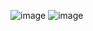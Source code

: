 ![image](https://github.com/MrDeepak9568/TODO-APP/assets/118105146/b7ed6940-df52-4f15-9b7d-5d30c27cbdb8)
![image](https://github.com/MrDeepak9568/TODO-APP/assets/118105146/22b5cf7d-61a0-4b9b-b334-3eb18c30292b)
